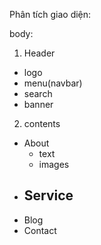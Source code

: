 Phân tích giao diện:

body:

1. Header

-   logo
-   menu(navbar)
-   search
-   banner

2. contents

-   About
    -   text
    -   images
-   Service
    -
-   Blog
-   Contact
